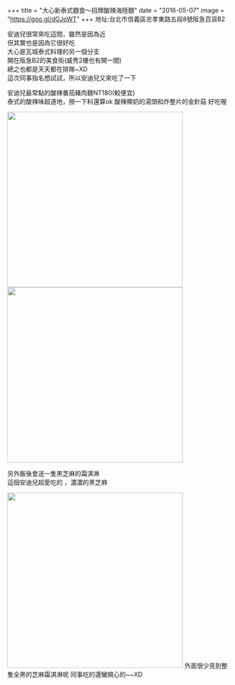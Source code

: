 +++
title = "大心新泰式麵食～招牌酸辣海陸麵"
date = "2016-05-07"
image = "https://goo.gl/dGJoWT"
+++
地址:台北市信義區忠孝東路五段8號阪急百貨B2

安迪兒很常來吃這間，雖然是因為近  
但其實也是因為它很好吃  
大心是瓦城泰式料理的另一個分支  
開在阪急B2的美食街(威秀2樓也有開一間)  
總之也都是天天都在排隊~XD  
這次同事指名想試試，所以安迪兒又來吃了一下  

安迪兒最常點的酸辣番茄豬肉麵NT180(較便宜)  
泰式的酸辣味超道地，撈一下料還算ok
酸辣椰奶的湯頭和炸整片的金針菇
好吃喔  

<img src="https://goo.gl/ln8UJ3" width="400">
<img src="https://goo.gl/MsyKGg" width="400">  

另外飯後會送一隻黑芝麻的霜淇淋  
這個安迪兒超愛吃的 ，濃濃的黑芝麻

<img src="https://goo.gl/Fa7t3e" width="400">  
外面很少見到整隻全黑的芝麻霜淇淋呢  
同事吃的還蠻開心的~~XD
